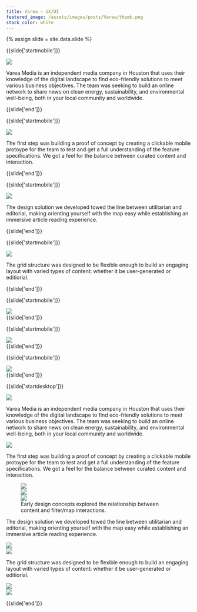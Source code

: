 ```yaml
---
title: Varea — UX/UI
featured_image: /assets/images/posts/Varea/thumb.png
stack_color: white
---
```

{% assign slide = site.data.slide %}

{{slide['startmobile']}}
  <div>
    <img
      class="full-height"
      src="{{ site.url }}/assets/images/posts/Varea/varea-1-mobile@2x.png"
    />
  </div>

  <p class="bg">Varea Media is an independent media company in Houston that uses their knowledge of the digital landscape to find eco-friendly solutions to meet various business objectives. The team was seeking to build an online network to share news on clean energy, sustainability, and environmental well-being, both in your local community and worldwide.</p>
{{slide['end']}}

{{slide['startmobile']}}
  <div>
    <img
      class="full-height"
      src="{{ site.url }}/assets/images/posts/Varea/varea-2-mobile@2x.png"
    />
  </div>

  <p class="bg">The first step was building a proof of concept by creating a clickable mobile protoype for the team to test and get a full understanding of the feature specifications. We got a feel for the balance between curated content and interaction.</p>
{{slide['end']}}

{{slide['startmobile']}}
  <div>
    <img
      class="full-height"
      src="{{ site.url }}/assets/images/posts/Varea/varea-3-mobile@2x.png"
    />
  </div>

  <p class="bg">The design solution we developed towed the line between utilitarian and editorial, making orienting yourself with the map easy while establishing an immersive article reading experience.</p>
{{slide['end']}}

{{slide['startmobile']}}
  <div>
    <img
      class="full-height"
      src="{{ site.url }}/assets/images/posts/Varea/varea-4-mobile@2x.png"
    />
  </div>

  <p class="bg">The grid structure was designed to be flexible enough to build an engaging layout with varied types of content: whether it be user-generated or editiorial.</p>
{{slide['end']}}

{{slide['startmobile']}}
  <div>
    <img
      class="full-height"
      src="{{ site.url }}/assets/images/posts/Varea/varea-5-mobile@2x.png"
    />
  </div>
{{slide['end']}}

{{slide['startmobile']}}
  <div>
    <img
      class="full-height"
      src="{{ site.url }}/assets/images/posts/Varea/varea-6-mobile@2x.png"
    />
  </div>
{{slide['end']}}

{{slide['startmobile']}}
  <div>
    <img
      class="full-height"
      src="{{ site.url }}/assets/images/posts/Varea/varea-7-mobile@2x.png"
    />
  </div>
{{slide['end']}}

{{slide['startdesktop']}}
  <div>
    <img class="full-width" src="{{ site.url }}/assets/images/posts/Varea/varea-1@2x.png" />
  </div>

  <p>Varea Media is an independent media company in Houston that uses their knowledge of the digital landscape to find eco-friendly solutions to meet various business objectives. The team was seeking to build an online network to share news on clean energy, sustainability, and environmental well-being, both in your local community and worldwide.</p>

  <div>
    <img src="{{ site.url }}/assets/images/posts/Varea/varea-2@2x.png" />
  </div>

  <p>The first step was building a proof of concept by creating a clickable mobile protoype for the team to test and get a full understanding of the feature specifications. We got a feel for the balance between curated content and interaction.</p>

  <figure>
    <div class="row">
      <div class="col">
        <div>
          <img src="{{ site.url }}/assets/images/posts/Varea/varea-3@2x.png" />
        </div>
      </div>
      <div class="col">
        <div>
          <img src="{{ site.url }}/assets/images/posts/Varea/varea-4@2x.png" />
        </div>
      </div>
      <div>
        <img src="{{ site.url }}/assets/images/posts/Varea/varea-5@2x.png" />
      </div>
    </div>
    <figcaption>Early design concepts explored the relationship between content and filter/map interactions.</figcaption>
  </figure>

  <p>The design solution we developed towed the line between utilitarian and editorial, making orienting yourself with the map easy while establishing an immersive article reading experience.</p>

  <div class="row">
    <div>
      <img src="{{ site.url }}/assets/images/posts/Varea/varea-6@2x.png" />
    </div>
    <div>
      <img src="{{ site.url }}/assets/images/posts/Varea/varea-7@2x.png" />
    </div>
  </div>

  <p>The grid structure was designed to be flexible enough to build an engaging layout with varied types of content: whether it be user-generated or editiorial.</p>

  <div class="row">
    <div>
      <img src="{{ site.url }}/assets/images/posts/Varea/varea-8@2x.png" />
    </div>
    <div>
      <img src="{{ site.url }}/assets/images/posts/Varea/varea-9@2x.png" />
    </div>
  </div>

{{slide['end']}}

